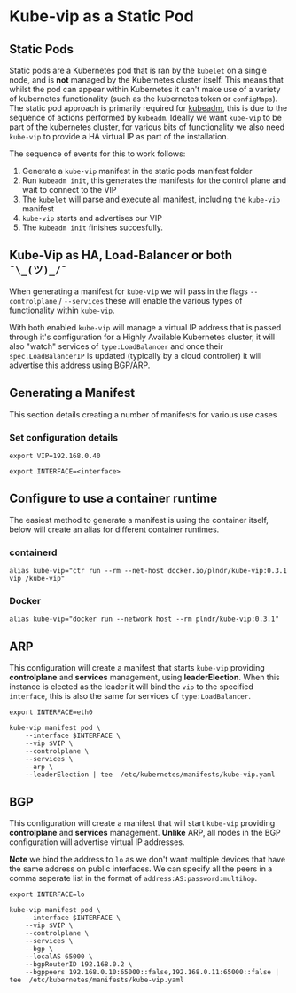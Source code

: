 # Kube-vip as a Static Pod

## Static Pods

Static pods are a Kubernetes pod that is ran by the `kubelet` on a single node, and is **not** managed by the Kubernetes cluster itself. This means that whilst the pod can appear within Kubernetes it can't make use of a variety of kubernetes functionality (such as the kubernetes token or `configMaps`). The static pod approach is primarily required for [kubeadm](https://kubernetes.io/docs/setup/production-environment/tools/kubeadm/create-cluster-kubeadm/), this is due to the sequence of actions performed by `kubeadm`. Ideally we want `kube-vip` to be part of the kubernetes cluster, for various bits of functionality we also need `kube-vip` to provide a HA virtual IP as part of the installation. 

The sequence of events for this to work follows:
1. Generate a `kube-vip` manifest in the static pods manifest folder
2. Run `kubeadm init`, this generates the manifests for the control plane and wait to connect to the VIP
3. The `kubelet` will parse and execute all manifest, including the `kube-vip` manifest
4. `kube-vip` starts and advertises our VIP
5. The `kubeadm init` finishes succesfully.

## Kube-Vip as **HA**, **Load-Balancer** or both ` ¯\_(ツ)_/¯`

When generating a manifest for `kube-vip` we will pass in the flags `--controlplane` / `--services` these will enable the various types of functionality within `kube-vip`. 

With both enabled `kube-vip` will manage a virtual IP address that is passed through it's configuration for a Highly Available Kubernetes cluster, it will also "watch" services of `type:LoadBalancer` and once their `spec.LoadBalancerIP` is updated (typically by a cloud controller) it will advertise this address using BGP/ARP.

## Generating a Manifest

This section details creating a number of manifests for various use cases

### Set configuration details

`export VIP=192.168.0.40`

`export INTERFACE=<interface>`

## Configure to use a container runtime

The easiest method to generate a manifest is using the container itself, below will create an alias for different container runtimes.

### containerd
`alias kube-vip="ctr run --rm --net-host docker.io/plndr/kube-vip:0.3.1 vip /kube-vip"`

### Docker
`alias kube-vip="docker run --network host --rm plndr/kube-vip:0.3.1"`


## ARP

This configuration will create a manifest that starts `kube-vip` providing **controlplane** and **services** management, using **leaderElection**. When this instance is elected as the leader it will bind the `vip` to the specified `interface`, this is also the same for services of `type:LoadBalancer`.

`export INTERFACE=eth0`

```
kube-vip manifest pod \
    --interface $INTERFACE \
    --vip $VIP \
    --controlplane \
    --services \
    --arp \
    --leaderElection | tee  /etc/kubernetes/manifests/kube-vip.yaml
```

## BGP

This configuration will create a manifest that will start `kube-vip` providing **controlplane** and **services** management. **Unlike** ARP, all nodes in the BGP configuration will advertise virtual IP addresses. 

**Note** we bind the address to `lo` as we don't want multiple devices that have the same address on public interfaces. We can specify all the peers in a comma seperate list in the format of `address:AS:password:multihop`.

`export INTERFACE=lo`

```
kube-vip manifest pod \
    --interface $INTERFACE \
    --vip $VIP \
    --controlplane \
    --services \
    --bgp \
    --localAS 65000 \
    --bgpRouterID 192.168.0.2 \
    --bgppeers 192.168.0.10:65000::false,192.168.0.11:65000::false | tee  /etc/kubernetes/manifests/kube-vip.yaml
```